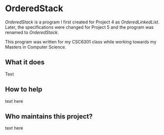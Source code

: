 # OrderedStack

*OrderedStack* is a program I first created for Project 4 as *OrderedLinkedList*.  Later, the specifications were changed for Project 5 and the program was renamed to *OrderedStack*.

This program was written for my CSC6301 class while working towards my Masters in Computer Science.

## What it does

Text

## How to help

text here

## Who maintains this project?

text here
